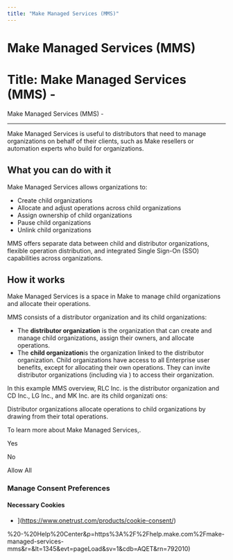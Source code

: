 ```yaml
---
title: "Make Managed Services (MMS)"
---
```


# Make Managed Services (MMS)

# Title: Make Managed Services (MMS) -

Make Managed Services (MMS) -

-----------------------------------------------------------------------

Make Managed Services is useful to distributors that need to manage organizations on behalf of their clients, such as Make resellers or automation experts who build for organizations.

What you can do with it
--------------------------------------------------------------------------------

Make Managed Services allows organizations to:

*   Create child organizations
*   Allocate and adjust operations across child organizations
*   Assign ownership of child organizations
*   Pause child organizations
*   Unlink child organizations

MMS offers separate data between child and distributor organizations, flexible operation distribution, and integrated Single Sign-On (SSO) capabilities across organizations.

How it works
---------------------------------------------------------------------

Make Managed Services is a space in Make to manage child organizations and allocate their operations.

MMS consists of a distributor organization and its child organizations:

*   The **distributor organization** is the organization that can create and manage child organizations, assign their owners, and allocate operations.
*   The **child organization**is the organization linked to the distributor organization. Child organizations have access to all Enterprise user benefits, except for allocating their own operations. They can invite distributor organizations (including via ) to access their organization.

In this example MMS overview, RLC Inc. is the distributor organization and CD Inc., LG Inc., and MK Inc. are its child organizati ons:

Distributor organizations allocate operations to child organizations by drawing from their total operations.

To learn more about Make Managed Services,.

Yes

No

Allow All
### Manage Consent Preferences

#### Necessary Cookies

- ](https://www.onetrust.com/products/cookie-consent/)

%20-%20Help%20Center&p=https%3A%2F%2Fhelp.make.com%2Fmake-managed-services-mms&r=&lt=1345&evt=pageLoad&sv=1&cdb=AQET&rn=792010)
